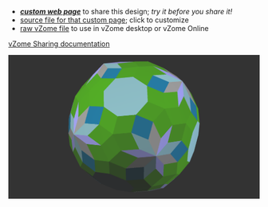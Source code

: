 
 - [***custom web page***][post] to share this design; *try it before you share it!*
 - [source file for that custom page][source]; click to customize
 - [raw vZome file][raw] to use in vZome desktop or vZome Online

[vZome Sharing documentation](https://vzome.github.io/vzome/sharing.html#how-it-works)

![Image](<10 yellow 6 purple faces only.png>)


[post]: <https://dekay5555555.github.io/vzome-sharing/2022/02/16/10 yellow 6 purple faces only-21-43-23.html>
[source]: <https://github.com/dekay5555555/vzome-sharing/edit/main/_posts/2022-02-16-10 yellow 6 purple faces only-21-43-23.md>
[raw]: <https://raw.githubusercontent.com/dekay5555555/vzome-sharing/main/2022/02/16/21-43-23-10 yellow 6 purple faces only/10 yellow 6 purple faces only.vZome>